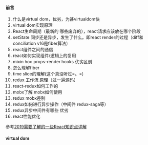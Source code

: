 #### 前言

1. 什么是virtual dom，优劣，为甚virtualdom快
2. virtual dom实现原理
3. React生命周期（最新的 哪些废弃的），react请求应该放在哪个阶段
4. setState 同步还是异步，发生了什么。即react render的过程（diff和conciliation v16是fiber算法）
5. react组件之间的通信
6. react如何实现组件/逻辑上的复用
7. mixin hoc props-render hooks 优劣区别
8. 怎么理解fiber
9. time slice的理解(这个真没听过=。=)
10. redux 工作流 原理（过一遍源码）
11. react-redux如何工作的
12. mobx了解 mobx如何使用 
13. redux mobx差别
14. redux如何进行异步操作（中间件 redux-saga等）
15. redux异步中间件有哪些 优劣
16. react性能优化

参考[2019需要了解的一些React知识点详解](https://juejin.im/post/5d5f44dae51d4561df7805b4)

#### virtual dom









